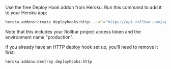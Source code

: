 Use the free Deploy Hook addon from Heroku. Run this command to add it
to your Heroku app:

```bash
heroku addons:create deployhooks:http --url="https://api.rollbar.com/api/1/deploy/?access_token=POST_SERVER_ITEM_ACCESS_TOKEN&environment=production"
```

Note that this includes your Rollbar project access token and the
environment name "production".

If you already have an HTTP deploy hook set up, you'll need to remove it
first:

```bash
heroku addons:destroy deployhooks:http
```
